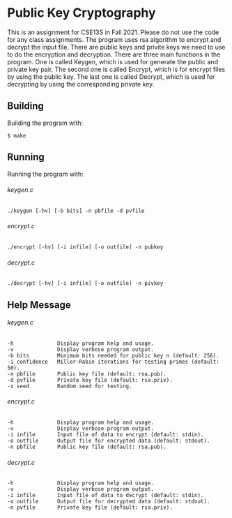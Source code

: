 # Public Key Cryptography

This is an assignment for CSE13S in Fall 2021. Please do not use the code for any class assignments. 
The program uses rsa algorithm to encrypt and decrypt the input file. There are public keys and privite keys we need to use to do the encryption and decryption. There are three main functions in the program. One is called Keygen, which is used for generate the public and private key pair. The second one is called Encrypt, which is for encrypt files by using the public key. The last one is called Decrypt, which is used for decrypting by using the corresponding private key.

## Building
Building the program with:

```
$ make
```

## Running
Running the program with:

###### keygen.c
```
./keygen [-hv] [-b bits] -n pbfile -d pvfile
```

###### encrypt.c
```
./encrypt [-hv] [-i infile] [-o outfile] -n pubkey
```

###### decrypt.c
```
./decrypt [-hv] [-i infile] [-o outfile] -n pivkey
```

## Help Message
###### keygen.c   
    -h              Display program help and usage.   
    -v              Display verbose program output.   
    -b bits         Minimum bits needed for public key n (default: 256).   
    -i confidence   Miller-Rabin iterations for testing primes (default: 50).   
    -n pbfile       Public key file (default: rsa.pub).   
    -d pvfile       Private key file (default: rsa.priv).   
    -s seed         Random seed for testing.   

###### encrypt.c   
    -h              Display program help and usage.   
    -v              Display verbose program output.   
    -i infile       Input file of data to encrypt (default: stdin).   
    -o outfile      Output file for encrypted data (default: stdout).   
    -n pbfile       Public key file (default: rsa.pub).   

###### decrypt.c   
    -h              Display program help and usage.   
    -v              Display verbose program output.   
    -i infile       Input file of data to decrypt (default: stdin).   
    -o outfile      Output file for decrypted data (default: stdout).   
    -n pvfile       Private key file (default: rsa.priv).   
